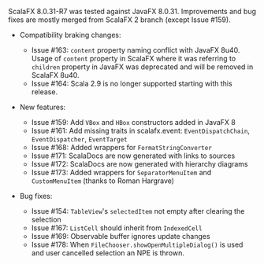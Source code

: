 ScalaFX 8.0.31-R7 was tested against JavaFX 8.0.31. Improvements and bug fixes are mostly merged from ScalaFX 2 branch (except Issue #159).

* Compatibility braking changes:
    - Issue #163: `content` property naming conflict with JavaFX 8u40. Usage of `content` property in ScalaFX where it was referring to `children` property in JavaFX was deprecated and will be removed in ScalaFX 8u40.
    - Issue #164: Scala 2.9 is no longer supported starting with this release.

* New features:
    - Issue #159: Add `VBox` and `HBox` constructors added in JavaFX 8
    - Issue #161: Add missing traits in scalafx.event: `EventDispatchChain`, `EventDispatcher`, `EventTarget`
    - Issue #168: Added wrappers for `FormatStringConverter`
    - Issue #171: ScalaDocs are now generated with links to sources
    - Issue #172: ScalaDocs are now generated with hierarchy diagrams
    - Issue #173: Added wrappers for `SeparatorMenuItem` and `CustomMenuItem` (thanks to Roman Hargrave)

* Bug fixes:
    - Issue #154: `TableView`'s `selectedItem` not empty after clearing the selection
    - Issue #167: `ListCell` should inherit from `IndexedCell`
    - Issue #169: Observable buffer ignores update changes
    - Issue #178: When `FileChooser.showOpenMultipleDialog()` is used and user cancelled selection an NPE is thrown.